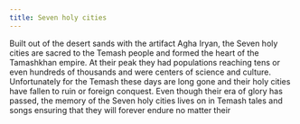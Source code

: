 ```yaml
---
title: Seven holy cities
---
```


Built out of the desert sands with the artifact Agha Iryan, the Seven holy cities are sacred to the Temash people and formed the heart of the Tamashkhan empire. At their peak they had populations reaching tens or even hundreds of thousands and were centers of science and culture. Unfortunately for the Temash these days are long gone and their holy cities have fallen to ruin or foreign conquest. Even though their era of glory has passed, the memory of the Seven holy cities lives on in Temash tales and songs ensuring that they will forever endure no matter their 
